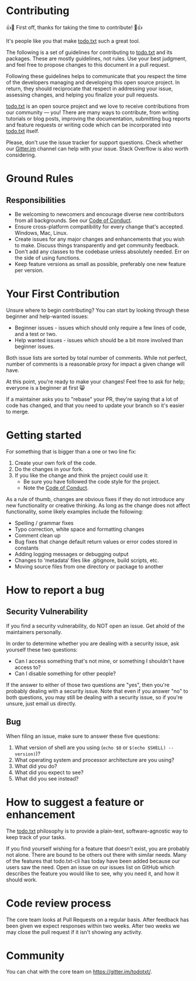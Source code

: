 # Contributing

:+1::tada: First off, thanks for taking the time to contribute! :tada::+1:

It's people like you that make [todo.txt] such a great tool.

The following is a set of guidelines for contributing to [todo.txt] and its packages. These are mostly guidelines, not rules. Use your best judgment, and feel free to propose changes to this document in a pull request.

Following these guidelines helps to communicate that you respect the time of the developers managing and developing this open source project. In return, they should reciprocate that respect in addressing your issue, assessing changes, and helping you finalize your pull requests.

[todo.txt] is an open source project and we love to receive contributions from our community — you! There are many ways to contribute, from writing tutorials or blog posts, improving the documentation, submitting bug reports and feature requests or writing code which can be incorporated into [todo.txt] itself.

Please, don't use the issue tracker for support questions. Check whether our [Gitter.im] channel can help with your issue. Stack Overflow is also worth considering.

# Ground Rules

## Responsibilities

- Be welcoming to newcomers and encourage diverse new contributors from all backgrounds. See our [Code of Conduct].
- Ensure cross-platform compatibility for every change that's accepted. Windows, Mac, Linux.
- Create issues for any major changes and enhancements that you wish to make. Discuss things transparently and get community feedback.
- Don't add any classes to the codebase unless absolutely needed. Err on the side of using functions.
- Keep feature versions as small as possible, preferably one new feature per version.

# Your First Contribution

Unsure where to begin contributing? You can start by looking through these beginner and help-wanted issues:

- Beginner issues - issues which should only require a few lines of code, and a test or two.
- Help wanted issues - issues which should be a bit more involved than beginner issues.

Both issue lists are sorted by total number of comments. While not perfect, number of comments is a reasonable proxy for impact a given change will have.

At this point, you're ready to make your changes! Feel free to ask for help; everyone is a beginner at first :smile_cat:

If a maintainer asks you to "rebase" your PR, they're saying that a lot of code has changed, and that you need to update your branch so it's easier to merge.

# Getting started

For something that is bigger than a one or two line fix:

1. Create your own fork of the code.
1. Do the changes in your fork.
1. If you like the change and think the project could use it:
    - Be sure you have followed the code style for the project.
    - Note the [Code of Conduct].

As a rule of thumb, changes are obvious fixes if they do not introduce any new functionality or creative thinking. As long as the change does not affect functionality, some likely examples include the following:

- Spelling / grammar fixes
- Typo correction, white space and formatting changes
- Comment clean up
- Bug fixes that change default return values or error codes stored in constants
- Adding logging messages or debugging output
- Changes to ‘metadata’ files like .gitignore, build scripts, etc.
- Moving source files from one directory or package to another

# How to report a bug

## Security Vulnerability

If you find a security vulnerability, do NOT open an issue. Get ahold of the maintainers personally.

In order to determine whether you are dealing with a security issue, ask yourself these two questions:

- Can I access something that's not mine, or something I shouldn't have access to?
- Can I disable something for other people?

If the answer to either of those two questions are "yes", then you're probably dealing with a security issue. Note that even if you answer "no" to both questions, you may still be dealing with a security issue, so if you're unsure, just email us directly.

## Bug

When filing an issue, make sure to answer these five questions:

1. What version of shell are you using (`echo $0` or `$(echo $SHELL) --version)`)?
1. What operating system and processor architecture are you using?
1. What did you do?
1. What did you expect to see?
1. What did you see instead?

# How to suggest a feature or enhancement

The [todo.txt] philosophy is to provide a plain-text, software-agnostic way to keep track of your tasks.

If you find yourself wishing for a feature that doesn't exist, you are probably not alone. There are bound to be others out there with similar needs. Many of the features that todo.txt-cli has today have been added because our users saw the need. Open an issue on our issues list on GitHub which describes the feature you would like to see, why you need it, and how it should work.

# Code review process

The core team looks at Pull Requests on a regular basis. After feedback has been given we expect responses within two weeks. After two weeks we may close the pull request if it isn't showing any activity.

# Community

You can chat with the core team on https://gitter.im/todotxt/.

[todo.txt]: https://github.com/todotxt/
[Code of Conduct]: /CODE_OF_CONDUCT.md
[Gitter.im]: https://gitter.im/todotxt/
